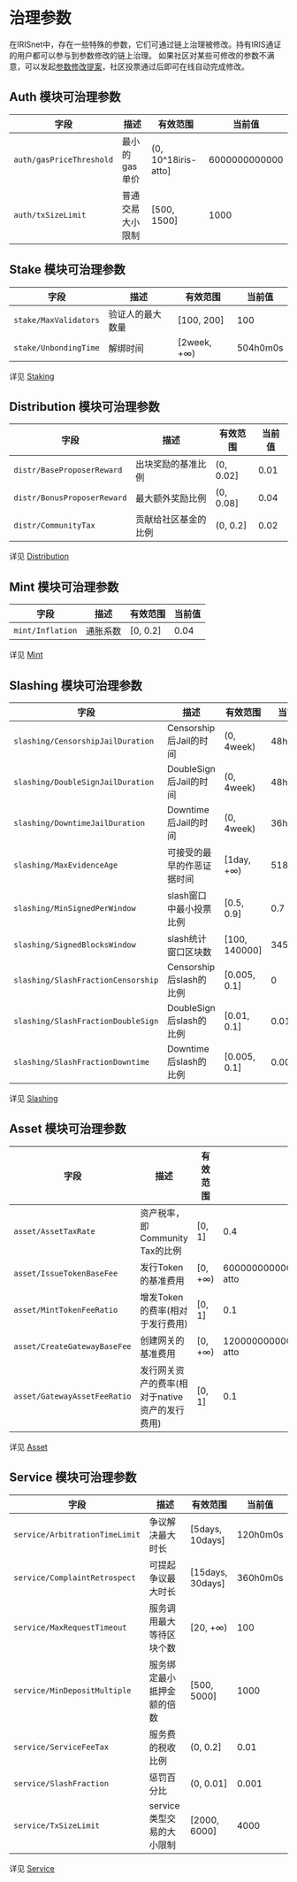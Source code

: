 # 治理参数

在IRISnet中，存在一些特殊的参数，它们可通过链上治理被修改。持有IRIS通证的用户都可以参与到参数修改的链上治理。
如果社区对某些可修改的参数不满意，可以发起[参数修改提案](../features/governance.md#usage-scenario-of-parameter-change)，社区投票通过后即可在线自动完成修改。

## Auth 模块可治理参数

| 字段                     | 描述             | 有效范围            | 当前值        |
| ------------------------ | ---------------- | ------------------- | ------------- |
| `auth/gasPriceThreshold` | 最小的gas单价    | (0, 10^18iris-atto] | 6000000000000 |
| `auth/txSizeLimit`       | 普通交易大小限制 | [500, 1500]         | 1000          |

## Stake 模块可治理参数

| 字段                  | 描述             | 有效范围    | 当前值   |
| --------------------- | ---------------- | ----------- | -------- |
| `stake/MaxValidators` | 验证人的最大数量 | [100, 200]  | 100      |
| `stake/UnbondingTime` | 解绑时间         | [2week, +∞) | 504h0m0s |

详见 [Staking](../features/stake.md)

## Distribution 模块可治理参数

| 字段                        | 描述                 | 有效范围  | 当前值 |
| --------------------------- | -------------------- | --------- | ------ |
| `distr/BaseProposerReward`  | 出块奖励的基准比例   | (0, 0.02] | 0.01   |
| `distr/BonusProposerReward` | 最大额外奖励比例     | (0, 0.08] | 0.04   |
| `distr/CommunityTax`        | 贡献给社区基金的比例 | (0, 0.2]  | 0.02   |

详见 [Distribution](../features/distribution.md)

## Mint 模块可治理参数

| 字段             | 描述     | 有效范围 | 当前值 |
| ---------------- | -------- | -------- | ------ |
| `mint/Inflation` | 通胀系数 | [0, 0.2] | 0.04   |

详见 [Mint](../features/mint.md)

## Slashing 模块可治理参数

| 字段                               | 描述                       | 有效范围      | 当前值  |
| ---------------------------------- | -------------------------- | ------------- | ------- |
| `slashing/CensorshipJailDuration`  | Censorship后Jail的时间     | (0, 4week)    | 48h0m0s |
| `slashing/DoubleSignJailDuration`  | DoubleSign后Jail的时间     | (0, 4week)    | 48h0m0s |
| `slashing/DowntimeJailDuration`    | Downtime后Jail的时间       | (0, 4week)    | 36h0m0s |
| `slashing/MaxEvidenceAge`          | 可接受的最早的作恶证据时间 | [1day, +∞)    | 51840   |
| `slashing/MinSignedPerWindow`      | slash窗口中最小投票比例    | [0.5, 0.9]    | 0.7     |
| `slashing/SignedBlocksWindow`      | slash统计窗口区块数        | [100, 140000] | 34560   |
| `slashing/SlashFractionCensorship` | Censorship后slash的比例    | [0.005, 0.1]  | 0       |
| `slashing/SlashFractionDoubleSign` | DoubleSign后slash的比例    | [0.01, 0.1]   | 0.01    |
| `slashing/SlashFractionDowntime`   | Downtime后slash的比例      | [0.005, 0.1]  | 0.0003  |

详见 [Slashing](../features/slashing.md)

## Asset 模块可治理参数

| 字段                         | 描述                                           | 有效范围 | 当前值                            |
| ---------------------------- | ---------------------------------------------- | -------- | --------------------------------- |
| `asset/AssetTaxRate`         | 资产税率，即Community Tax的比例                | [0, 1]   | 0.4                               |
| `asset/IssueTokenBaseFee`    | 发行Token的基准费用                            | [0, +∞)  | 60000000000000000000000iris-atto  |
| `asset/MintTokenFeeRatio`    | 增发Token的费率(相对于发行费用)                | [0, 1]   | 0.1                               |
| `asset/CreateGatewayBaseFee` | 创建网关的基准费用                             | [0, +∞)  | 120000000000000000000000iris-atto |
| `asset/GatewayAssetFeeRatio` | 发行网关资产的费率(相对于native资产的发行费用) | [0, 1]   | 0.1                               |

详见 [Asset](../features/asset.md)

## Service 模块可治理参数

| 字段                           | 描述                       | 有效范围         | 当前值   |
| ------------------------------ | -------------------------- | ---------------- | -------- |
| `service/ArbitrationTimeLimit` | 争议解决最大时长           | [5days, 10days]  | 120h0m0s |
| `service/ComplaintRetrospect`  | 可提起争议最大时长         | [15days, 30days] | 360h0m0s |
| `service/MaxRequestTimeout`    | 服务调用最大等待区块个数   | [20, +∞)         | 100      |
| `service/MinDepositMultiple`   | 服务绑定最小抵押金额的倍数 | [500, 5000]      | 1000     |
| `service/ServiceFeeTax`        | 服务费的税收比例           | (0, 0.2]         | 0.01     |
| `service/SlashFraction`        | 惩罚百分比                 | (0, 0.01]        | 0.001    |
| `service/TxSizeLimit`          | service类型交易的大小限制  | [2000, 6000]     | 4000     |

详见 [Service](../features/service.md)
